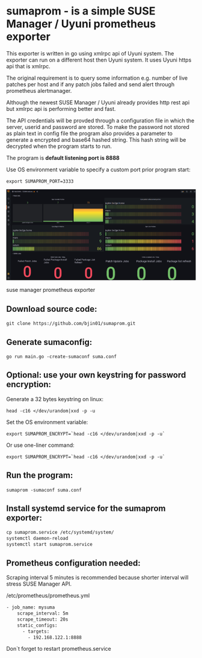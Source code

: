 # sumaprom - is a simple SUSE Manager / Uyuni prometheus exporter

This exporter is written in go using xmlrpc api of Uyuni system.
The exporter can run on a different host then Uyuni system. It uses Uyuni https api that is xmlrpc.

The original requirement is to query some information e.g. number of live patches per host and  if any patch jobs failed and send alert through prometheus alertmanager.

Although the newest SUSE Manager / Uyuni already provides http rest api but xmlrpc api is performing better and fast.

The API  credentials will be provded through a configuration file in which the server, userid and password are stored. 
To make the password not stored as plain text in config file the program also provides a parameter to generate a encrypted and base64 hashed string. This hash string will be decrypted when the program starts to run.

The program is __default listening port is 8888__

Use OS environment variable to specify a custom port prior program start: 
```
export SUMAPROM_PORT=3333
```


![grafana dashboard](./screenshots/sumaprom.png)

suse manager prometheus exporter

## Download source code:
```
git clone https://github.com/bjin01/sumaprom.git
```
## Generate sumaconfig:
```
go run main.go -create-sumaconf suma.conf
```
## Optional: use your own keystring for password encryption:
Generate a 32 bytes keystring on linux:
```
head -c16 </dev/urandom|xxd -p -u
```
Set the OS environment variable:
```
export SUMAPROM_ENCRYPT=`head -c16 </dev/urandom|xxd -p -u`
```
Or use one-liner command:
```
export SUMAPROM_ENCRYPT=`head -c16 </dev/urandom|xxd -p -u`
```


## Run the program:
```
sumaprom -sumaconf suma.conf
```

## Install systemd service for the sumaprom exporter:
```
cp sumaprom.service /etc/systemd/system/
systemctl daemon-reload
systemctl start sumaprom.service
```

## Prometheus configuration needed:
Scraping interval 5 minutes is recommended because shorter interval will stress SUSE Manager API.

/etc/prometheus/prometheus.yml
```
- job_name: mysuma
    scrape_interval: 5m
    scrape_timeout: 20s
    static_configs:
      - targets:
        - 192.168.122.1:8888

```
Don`t forget to restart prometheus.service

